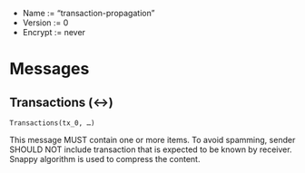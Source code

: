 * Name := “transaction-propagation”
* Version := 0
* Encrypt := never

# Messages

## Transactions (<->)

```
Transactions(tx_0, …)
```

This message MUST contain one or more items. To avoid spamming, sender SHOULD NOT include transaction that is expected to be known by receiver. Snappy algorithm is used to compress the content.
